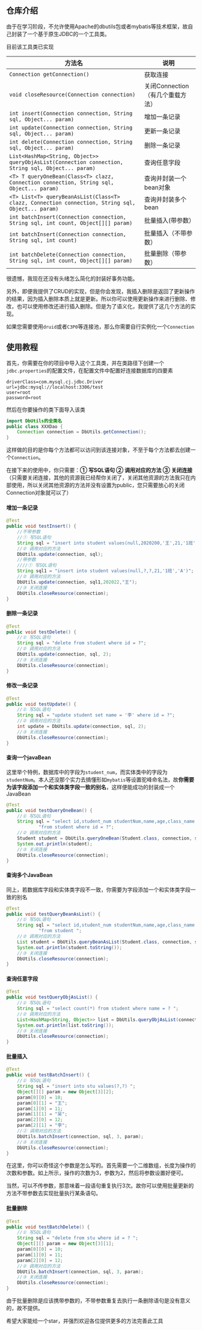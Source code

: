 ## 仓库介绍

由于在学习阶段，不允许使用Apache的dbutils包或者mybatis等技术框架，故自己封装了一个基于原生JDBC的一个工具类。

目前该工具类已实现

| 方法名                                                       | 说明                             |
| ------------------------------------------------------------ | -------------------------------- |
| `Connection getConnection()`                                 | 获取连接                         |
| `void closeResource(Connection connection)`                  | 关闭Connection（有几个重载方法） |
| `int insert(Connection connection, String sql, Object... param)` | 增加一条记录                     |
| `int update(Connection connection, String sql, Object... param)` | 更新一条记录                     |
| `int delete(Connection connection, String sql, Object... param)` | 删除一条记录                     |
| `List<HashMap<String, Object>> queryObjAsList(Connection connection, String sql, Object... param)` | 查询任意字段                     |
| `<T> T queryOneBean(Class<T> clazz, Connection connection, String sql, Object... param)` | 查询并封装一个bean对象           |
| `<T> List<T> queryBeanAsList(Class<T> clazz, Connection connection, String sql, Object... param)` | 查询并封装多个bean               |
| `int batchInsert(Connection connection, String sql, int count, Object[][] param)` | 批量插入(带参数）                |
| `int batchInsert(Connection connection, String sql, int count)` | 批量插入（不带参数）             |
| `int batchDelete(Connection connection, String sql, int count, Object[][] param)` | 批量删除（带参数）               |

很遗憾，我现在还没有头绪怎么简化的封装好事务功能。

另外，即便我提供了CRUD的实现，但是你会发现，我插入删除是返回了更新操作的结果，因为插入删除本质上就是更新。所以你可以使用更新操作来进行删除、修改，也可以使用修改还进行插入删除。但是为了语义化，我提供了这几个方法的实现。

如果您需要使用`druid`或者`C3P0`等连接池，那么你需要自行实例化一个`Connection`

## 使用教程

首先，你需要在你的项目中导入这个工具类，并在类路径下创建一个`jdbc.properties`的配置文件，在配置文件中配置好连接数据库的四要素

```properties
driverClass=com.mysql.cj.jdbc.Driver
url=jdbc:mysql://localhost:3306/test
user=root
password=root
```

然后在你要操作的类下面导入该类

```java
import DbUtils的全类名
public class XXXDao {
    Connection connection = DbUtils.getConnection();
}
```

这样做的目的是你每个方法都可以访问到该连接对象，不至于每个方法都去创建一个`Connection`。

在接下来的使用中，你只需要：**① 写SQL语句 ② 调用对应的方法 ③ 关闭连接**（只需要关闭连接，其他的资源我已经帮你关闭了，关闭其他资源的方法我只在内部使用，所以关闭其他资源的方法并没有设置为public，您只需要放心的关闭Connection对象就可以了）

#### 增加一条记录

```java
@Test
public void testInsert() {
    //不带参数
    //① 写SQL语句
    String sql = "insert into student values(null,2020200,'王',21,'1班','A')";
    //② 调用对应的方法
    DbUtils.update(connection, sql);
    //带参数
    ////① 写SQL语句
    String sql1 = "insert into student values(null,?,?,21,'1班','A')";
    //② 调用对应的方法
    DbUtils.update(connection, sql1,202022,"王");
    //③ 关闭连接
    DbUtils.closeResource(connection);
}
```

#### 删除一条记录

```java
@Test
public void testDelete() {
    //① 写SQL语句
    String sql = "delete from student where id = ?";
    //② 调用对应的方法
    DbUtils.update(connection, sql, 2);
    //③ 关闭连接
    DbUtils.closeResource(connection);
}
```

#### 修改一条记录

```java
@Test
public void testUpdate() {
	//① 写SQL语句
    String sql = "update student set name = '李' where id = ?";
    //② 调用对应的方法
    int update = DbUtils.update(connection, sql, 2);
    //③ 关闭连接
    DbUtils.closeResource(connection);
}
```

#### 查询一个javaBean

这里举个特例，数据库中的字段为`student_num`，而实体类中的字段为`studentNum`。本人还没那个实力去搞懂形如`mybatis`等设置驼峰命名法，故**你需要为该字段添加一个和实体类字段一致的别名**，这样便能成功的封装成一个JavaBean

```java
@Test
public void testQueryOneBean() {
    //① 写SQL语句
    String sql = "select id,student_num studentNum,name,age,class_name className ,score " +
            "from student where id = ?";
    //② 调用对应的方法
    Student student = DbUtils.queryOneBean(Student.class, connection, sql, 1);
    System.out.println(student);
    //③ 关闭连接
    DbUtils.closeResource(connection);
}
```

#### 查询多个JavaBean

同上，若数据库字段和实体类字段不一致，你需要为字段添加一个和实体类字段一致的别名

```java
@Test
public void testQueryBeanAsList() {
    //① 写SQL语句
    String sql = "select id,student_num studentNum,name,age,class_name className ,score " +
            "from student ";
    //② 调用对应的方法
    List student = DbUtils.queryBeanAsList(Student.class, connection, sql);
    System.out.println(student.toString());
    //③ 关闭连接
    DbUtils.closeResource(connection);
}
```

#### 查询任意字段

```java
@Test
public void testQueryObjAsList() {
    //① 写SQL语句
    String sql = "select count(*) from student where name = ? ";
    //② 调用对应的方法
    List<HashMap<String, Object>> list = DbUtils.queryObjAsList(connection, sql, "王");
    System.out.println(list.toString());
    //③ 关闭连接
    DbUtils.closeResource(connection);
}
```

#### 批量插入

```java
@Test
public void testBatchInsert() {
    //① 写SQL语句
    String sql = "insert into stu values(?,?) ";
    Object[][] param = new Object[3][2];
    param[0][0] = 10;
    param[0][1] = "王";
    param[1][0] = 11;
    param[1][1] = "吴";
    param[2][0] = 12;
    param[2][1] = "李";
    //② 调用对应的方法
    DbUtils.batchInsert(connection, sql, 3, param);
    //③ 关闭连接
    DbUtils.closeResource(connection);
}
```

在这里，你可以奇怪这个参数是怎么写的。首先需要一个二维数组，长度为操作的次数和参数。如上所示，操作的次数为3，参数为2，然后将参数设置好便可。

当然，可以不传参数，那意味着一段语句重复执行3次。故你可以使用批量更新的方法不带参数去实现批量执行某条语句。

#### 批量删除

```java
@Test
public void testBatchDelete() {
    //① 写SQL语句
    String sql = "delete from stu where id = ? ";
    Object[][] param = new Object[3][1];
    param[0][0] = 10;
    param[1][0] = 11;
    param[2][0] = 12;
    //② 调用对应的方法
    DbUtils.batchInsert(connection, sql, 3, param);
    //③ 关闭连接
    DbUtils.closeResource(connection);
}
```

由于批量删除是应该携带参数的，不带参数重复去执行一条删除语句是没有意义的，故不提供。

希望大家能给一个star，并强烈欢迎各位提供更多的方法完善此工具